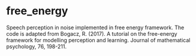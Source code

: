 # free_energy

Speech perception in noise implemented in free energy framework. The code is adapted from Bogacz, R. (2017). A tutorial on the free-energy framework for modelling perception and learning. Journal of mathematical psychology, 76, 198-211.
